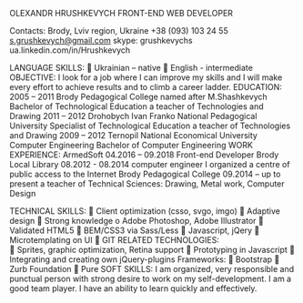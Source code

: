 OLEXANDR HRUSHKEVYCH
FRONT-END WEB DEVELOPER

Contacts:
Brody, Lviv region, Ukraine
+38 (093) 103 24 55
s.grushkevych@gmail.com
skype: grushkevychs
ua.linkedin.com/in/Hrushkevych

LANGUAGE SKILLS:
	Ukrainian – native 
	English -  intermediate 
OBJECTIVE:
I look for a job where I can improve my skills and I will make every effort to achieve results and to climb a career ladder.
EDUCATION:
2005 – 2011
Brody Pedagogical College named after M.Shashkevych Bachelor of Technological Education a teacher of Technologies and Drawing 
2011 – 2012
Drohobych Ivan Franko National Pedagogical University Specialist of Technological Education a teacher of Technologies and Drawing
2009 – 2012
Ternopil National Economical University Computer Engineering Bachelor of Computer Engineering 
WORK EXPERIENCE:
ArmedSoft 04.2016 – 09.2018 Front-end Developer
Brody Local Library 08.2012 - 08.2014 computer engineer I organized a centre of public access to the Internet
Brody Pedagogical College 09.2014 – up to present a teacher of Technical Sciences: Drawing, Metal work, Computer Design

TECHNICAL SKILLS:
	Client optimization (csso, svgo, imgo)
	Adaptive design
	Strong knowledge o Adobe Photoshop, Adobe Illustrator
	Validated HTML5
	BEM/CSS3 via Sass/Less
	Javascript, jQery
	Microtemplating on UI
	GIT 
RELATED TECHNOLOGIES:  
	Sprites, graphic optimization, Retina support
	Prototyping in Javascript
	Integrating and creating own jQuery-plugins
Frameworks:
	Bootstrap
	Zurb Foundation
	Pure   SOFT SKILLS:
I am organized, very responsible and punctual person with strong desire to work on my self-development. I am a good team player. I have an ability to learn quickly and effectively.